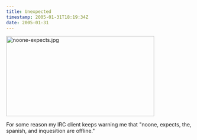 ```yaml
---
title: Unexpected
timestamp: 2005-01-31T18:19:34Z
date: 2005-01-31
---
```


<img alt="noone-expects.jpg" src="http://blog.whatfettle.com/archives/noone-expects.jpg" width="400" height="217" border="0" />

For some reason my IRC client keeps warning me that "noone, expects, the, spanish, and inquesition are offline."